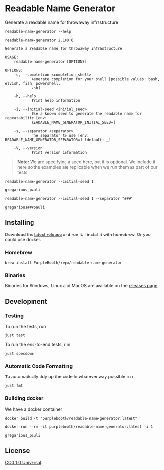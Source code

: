 # Readable Name Generator

Generate a readable name for throwaway infrastructure

``` shell,script(name="help")
readable-name-generator --help
```

``` shell,verify(script_name="help")
readable-name-generator 2.100.6

Generate a readable name for throwaway infrastructure

USAGE:
    readable-name-generator [OPTIONS]

OPTIONS:
    -c, --completion <completion_shell>
            Generate completion for your shell [possible values: bash, elvish, fish, powershell,
            zsh]

    -h, --help
            Print help information

    -i, --initial-seed <initial_seed>
            Use a known seed to generate the readable name for repeatability [env:
            READABLE_NAME_GENERATOR_INITIAL_SEED=]

    -s, --separator <separator>
            The separator to use [env: READABLE_NAME_GENERATOR_SEPARATOR=] [default: _]

    -V, --version
            Print version information
```

> **Note:** We are specifying a seed here, but it is optional. We
> include it here so the examples are replicable when we run them as
> part of our tests

``` shell,script(name="running")
readable-name-generator --initial-seed 1
```

``` shell,verify(script_name="running")
gregarious_pauli
```

``` shell,script(name="seperator")
readable-name-generator --initial-seed 1 --separator "###"
```

``` shell,verify(script_name="seperator")
gregarious###pauli
```

## Installing

Download the [latest
release](https://github.com/PurpleBooth/readable-name-generator/releases)
and run it. I install it with homebrew. Or you could use docker.

### Homebrew

``` shell,skip()
brew install PurpleBooth/repo/readable-name-generator
```

### Binaries

Binaries for Windows, Linux and MacOS are available on the [releases
page](https://github.com/PurpleBooth/readable-name-generator/releases/latest)

## Development

### Testing

To run the tests, run

``` shell,skip()
just test
```

To run the end-to-end tests, run

``` shell,skip()
just specdown
```

### Automatic Code Formatting

To automatically tidy up the code in whatever way possible run

``` shell,skip()
just fmt
```

### Building docker

We have a docker container

``` shell,skip()
docker build -t "purplebooth/readable-name-generator:latest"
```

``` shell,skip()
docker run --rm -it purplebooth/readable-name-generator:latest -i 1
```

``` shell,skip()
gregarious_pauli
```

## License

[CC0 1.0 Universal](LICENSE).
